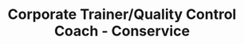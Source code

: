 ---
title: Corporate Trainer/Quality Control Coach - Conservice
excerpt: As a quality control coach I worked as a member of the training team analyzing performance of members of the billing department. I helped them to improve their accuracy and timeliness through side by side coaching sessions, group trainings, and resource development.
priority: 0.71
categories: experiences
background-image: ConserviceLogo.jpg
tags:
    - Google Apps Script/Google Sheets
    - PowerPoint
    - Photoshop
#date/lastmod are optional
#date: 2020-12-10 21:56:50 -0700
#lastmod: 2020-12-10 21:56:50 -0700
---